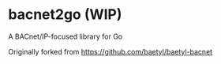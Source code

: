 # bacnet2go (WIP)

A BACnet/IP-focused library for Go

Originally forked from https://github.com/baetyl/baetyl-bacnet
